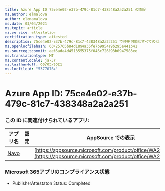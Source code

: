 ```yaml
---
title: Azure App ID 75ce4e02-e37b-479c-81c7-438348a2a2a251 の情報
ms.author: elmalova
author: elenamalova
ms.date: 08/04/2021
ms.topic: article
ms.service: attestation
certification_type: attested
description: 75ce4e02-e37b-479c-81c7-438348a2a2a251 で使用可能なすべてのセキュリティおよびコンプライアンス情報。
ms.openlocfilehash: 63425765b84d1894a35fe7b9954e9b295e441b41
ms.sourcegitcommit: ae66ada4d4513555375f046c726093b0947583ee
ms.translationtype: MT
ms.contentlocale: ja-JP
ms.lasthandoff: 08/05/2021
ms.locfileid: "53770764"
---
```

# <a name="azure-app-id-75ce4e02-e37b-479c-81c7-438348a2a251"></a>Azure App ID: 75ce4e02-e37b-479c-81c7-438348a2a2a251


### <a name="apps-associated-with-this-id"></a>この ID に関連付けられているアプリ:
| **アプリ名** | **認定** | **AppSource での表示** |
|--------------|---------------|-----------------------|
| [Navo](https://docs.microsoft.com/microsoft-365-app-certification/forward/WA200001047) |  | [https://appsource.microsoft.com/product/office/WA200001047](https://appsource.microsoft.com/product/office/WA200001047) |

### <a name="microsoft-365-app-compliance-status"></a>Microsoft 365アプリのコンプライアンス状態
- PublisherAttestaton Status: Completed
